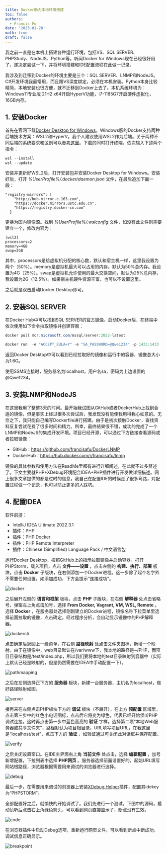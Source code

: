 ```yaml
---
title: Docker助力本地环境搭建
toc: false
authors:
  - Francis Fu
date: '2023-01-28'
math: true
draft: false
---
```


我之前一直是在本机上搭建各种运行环境，包括VS、SQL SERVER、PHPStudy、NodeJS、Python等。听闻Docker for Windows现在已经很好用了，遂决定尝试一下，并将环境搭建和IDE配置流程在此做一记录。

<!--more-->

我涉及到迁移到Docker的环境主要是三个：SQL SERVER、LNMP和NodeJS。C#开发环境我最常用，而且跟VS深度绑定，必须在本机安装。Python本身比较精简，本地安装也很方便，就不迁移到Docker上去了。本机系统环境为：Windows11专业版 21H2 x64开启HyperV功能，i7-1185G7开启硬件虚拟化，16GB内存。

## 1. 安装Docker

首先在官网下载[Docker Desktop for Windows](https://www.docker.com/products/docker-desktop/)。Windows版的Docker支持两种后端技术方案：WSL2和HyperV。我个人建议使用WSL2作为后端。关于两种不同后端的系统要求和区别可以[参考这里](https://docs.docker.com/desktop/install/windows-install/)。下载的同时打开终端，依次输入下述两个指令：

```powershell
wsl --install
wsl --update
```

安装并更新好WSL2后，打开安装包并安装Docker Desktop for Windows。安装好后，打开 *%UserProfile%/.docker/daemon.json* 文件，在最后追加下面一段：

```
"registry-mirrors": [
    "http://hub-mirror.c.163.com",
    "https://docker.mirrors.ustc.edu.cn",
    "https://registry.docker-cn.com"
  ]
```

更换为国内镜像源。找到 *%UserProfile%/.wslconfig* 文件，如没有此文件则需要建立一个，修改内容为：

```config
[wsl2]
processors=2
memory=4GB
swap=2GB
```

其中，processors是给虚拟机分配的核心数，默认和宿主机一样，这里我设置为两个（50%）。memory是虚拟机最大可以占用的内存，默认为50%总内存。我设置为4G（25%）。swap是虚拟机允许使用的最大交换空间，默认为25%总内存，我设置为2G（12.5%）。如果宿主机硬件资源丰富，也可以不设置这里。

之后就是双击启动Docker Desktop即可。

## 2. 安装SQL SERVER

在Docker Hub中可以找到SQL SERVER的[官方镜像](https://hub.docker.com/_/microsoft-mssql-server)。启动Docker后，在终端中依次使用如下命令拉取镜像并创建容器：

```powershell
docker pull mcr.microsoft.com/mssql/server:2022-latest

docker run  -e "ACCEPT_EULA=Y" -e "SA_PASSWORD=@Qwe1234" -p 1433:1433  --memory 2000M --name sqlserver -d mcr.microsoft.com/mssql/server:2022-latest
```

返回Docker Desktop中可以看到已经拉取好的镜像和运行中的容器，镜像总大小为1.6G。

使用SSMS连接时，服务器名为localhost，用户名sa，密码为上边设置的@Qwe1234。

## 3. 安装LNMP和NodeJS

在这里我用了整整3天的时间。最开始我试图从GitHub或者DockerHub上找到合适的镜像，但是事实上经过很多次尝试后，我发现没有能使我用得称心如意的。无奈之下，我只能自己编写Dockerfile进行搭建。由于是初次接触Docker，查找资料反复尝试花费了很多时间和精力。所幸，最终结果很不错，成功的完成了一个LNMP和NodeJS的集成开发环境。项目已经开源，可以通过下方链接查看源码或者拉取镜像：

* GitHub：https://github.com/francisafu/DockerLNMP
* DockerHub：https://hub.docker.com/r/francisafu/lnmp

镜像的具体参数和使用方法在ReadMe里都有进行详细阐述，在此就不过多赘述了。下文主要就PHP+XDebug环境配合IDEA+PHP插件进行开发做详细描述。网上很多文章提供的都是过时的信息，我自己在配置IDE的时候走了很多弯路，对配置过程做一个记录，也可以防止更多的人踩坑。

## 4. 配置IDEA

软件前提：

* IntelliJ IDEA Ultimate 2022.3.1
* 插件：PHP
* 插件：PHP Docker
* 插件：PHP Remote Interpreter
* 插件：Chinese ​(Simplified)​ Language Pack / 中文语言包

运行Docker Desktop，按照GitHub上的指示拉取镜像并启动容器。打开PHPStorm，载入项目，点击 **文件——设置** ，点击左侧的 **构建、执行、部署** 板块，点击 **Docker** 子版块，在右侧添加一个Docker进程。这一步除了起个名字外不需要任何设置，如添加成功，下方会提示“连接成功”。

![docker](/images/Docker助力本地环境搭建/docker.png)

之后展开左侧的 **语言和框架** 板块，点击 **PHP** 子版块，在右侧 **解释器** 处点击省略号，弹窗左上角点击加号，选择 **From Docker, Vagrant, VM, WSL, Remote** 。选择 **Docker** ，在服务器处选择刚刚建立的Docker进程，镜像名称下拉菜单里选择前面拉取的镜像，点击确定。经过程序分析，会自动显示镜像中的PHP解释器。

![dockercli](/images/Docker助力本地环境搭建/dockercli.png)

点击确定后返回上一级菜单，在右侧 **路径映射** 处点击文件夹图标，新增一个映射。由于在镜像中，web目录默认在/var/www下，我本地的路径是~/PHP，而项目目录结构是/test/index.php，所以我们要将本地的test目录映射到容器中（实际上默认已经是映射的，但是仍然需要在IDEA中手动配置一下）。

![pathmapping](/images/Docker助力本地环境搭建/pathmapping.png)

之后在左侧选择正下方的 **服务器** 板块，新建一台服务器，主机名为localhost，做好路径映射如图。

![server](/images/Docker助力本地环境搭建/server.png)

接再来在左侧点击PHP板块下方的 **调试** 板块（不展开），在上方 **预配置** 区域里，点击第三步中的红色小电话图标，点击后它将变为绿色，代表已经开始侦听PHP调试连接。这时再点击第一步中蓝色高亮的 **验证** 字样，选择第二项“本地Web服务器或共享文件夹”，路径默认为项目根目录，URL填写项目URL，在我这里是“localhost/test”，点击下方的 **验证** ，如验证通过可关闭此对话框并保存配置。

![verify](/images/Docker助力本地环境搭建/verify.png)

之后关闭设置窗口。在IDE主界面右上角 **当前文件** 处点击，选择 **编辑配置** ，加号新增配置，下拉列表中选择 **PHP网页** 。服务器选择前面设置好的，起始URL填写网站根路径，浏览器根据需要用来调试的浏览器进行选择。

![debug](/images/Docker助力本地环境搭建/debug.png)

最后一步，在需要用来调试的浏览器上安装[XDebug Helper](https://www.jetbrains.com/help/phpstorm/browser-debugging-extensions.html)插件，配置其idekey为“PHPSTORM”。

全部配置好之后，就愉快的开始调试了。我们先进行一个测试。下图中的源码，启动侦听后点击右上角绿色箭头，可以看到网页直接显示了，断点没有生效。

![code](/images/Docker助力本地环境搭建/code.png)

在浏览器插件中启动Debug选项，重新运行网页文件，可以看到断点中断成功，调试信息正确显示。

![breakpoint](/images/Docker助力本地环境搭建/breakpoint.png)
